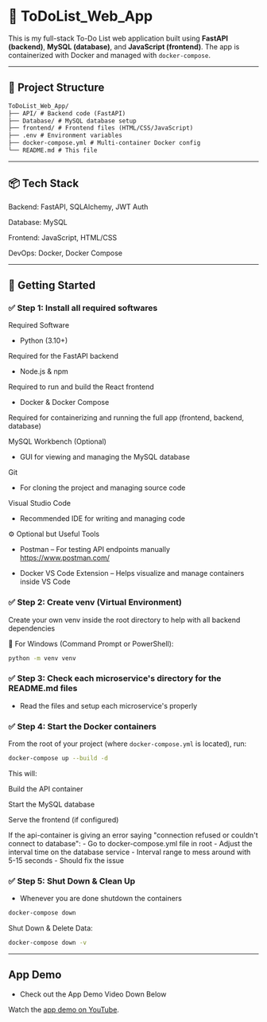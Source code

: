 # 📝 ToDoList_Web_App

This is my full-stack To-Do List web application built using **FastAPI (backend)**, **MySQL (database)**, and **JavaScript (frontend)**. The app is containerized with Docker and managed with `docker-compose`.

---

## 📁 Project Structure
```txt
ToDoList_Web_App/
├── API/ # Backend code (FastAPI)
├── Database/ # MySQL database setup
├── frontend/ # Frontend files (HTML/CSS/JavaScript)
├── .env # Environment variables
├── docker-compose.yml # Multi-container Docker config
└── README.md # This file
```
---

## 📦 Tech Stack
Backend: FastAPI, SQLAlchemy, JWT Auth

Database: MySQL

Frontend: JavaScript, HTML/CSS

DevOps: Docker, Docker Compose

---

## 🚀 Getting Started

### ✅ Step 1: Install all required softwares

Required Software
- Python (3.10+)

Required for the FastAPI backend

- Node.js & npm

Required to run and build the React frontend

- Docker & Docker Compose

Required for containerizing and running the full app (frontend, backend, database)

MySQL Workbench (Optional)

- GUI for viewing and managing the MySQL database

Git

- For cloning the project and managing source code

Visual Studio Code

- Recommended IDE for writing and managing code

⚙️ Optional but Useful Tools
- Postman – For testing API endpoints manually
https://www.postman.com/

- Docker VS Code Extension – Helps visualize and manage containers inside VS Code

### ✅ Step 2: Create venv (Virtual Environment)

Create your own venv inside the root directory to help with all backend dependencies

🐍 For Windows (Command Prompt or PowerShell):

```bash
python -m venv venv
```

### ✅ Step 3: Check each microservice's directory for the README.md files

- Read the files and setup each microservice's properly

### ✅ Step 4: Start the Docker containers

From the root of your project (where `docker-compose.yml` is located), run:

```bash
docker-compose up --build -d
```
This will:

Build the API container

Start the MySQL database

Serve the frontend (if configured)

If the api-container is giving an error saying "connection refused or couldn't connect to database":
    - Go to docker-compose.yml file in root 
    - Adjust the interval time on the database service
    - Interval range to mess around with 5-15 seconds
    - Should fix the issue

### ✅ Step 5: Shut Down & Clean Up

- Whenever you are done shutdown the containers

```bash
docker-compose down
```

Shut Down & Delete Data:
```bash
docker-compose down -v
```

---

## App Demo 

- Check out the App Demo Video Down Below

Watch the [app demo on YouTube](https://youtu.be/yWa3-FHXZug).

